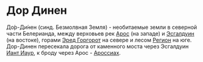 # Дор Динен

До́р-Ди́нен (синд. Безмолвная Земля) - необитаемые земли в северной части
Белерианда, между верховьев рек [Арос](Арос.md) (на западе) и
[Эсгалдуин](Эсгалдуин.md) (на востоке), горами
[Эред Горгорот](Эред%20Горгорот.md) на севере и лесом [Регион](Регион.md) на
юге. Дор-Динен пересекала дорога от каменного моста через Эсгалдуин
[Иант Иаур](Иант%20Иаур.md), к броду через Арос - [Ароссиах](Ароссиах.md).